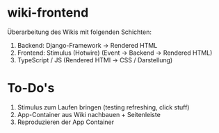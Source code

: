 # wiki-frontend

 Überarbeitung des Wikis mit folgenden Schichten:
 1. Backend: Django-Framework -> Rendered HTML
 2. Frontend: Stimulus (Hotwire) (Event -> Backend -> Rendered HTML)
 3. TypeScript / JS (Rendered HTMl -> CSS / Darstellung)

 # To-Do's

 1. Stimulus zum Laufen bringen (testing refreshing, click stuff)
 2. App-Container aus Wiki nachbauen + Seitenleiste
 3. Reproduzieren der App Container